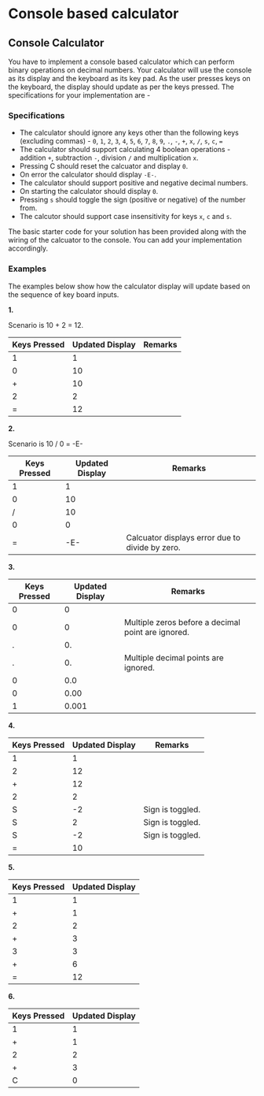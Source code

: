 # Console based calculator

## Console Calculator

You have to implement a console based calculator which can perform binary operations on decimal numbers. Your calculator will use the console as its 
display and the keyboard as its key pad. As the user presses keys on the keyboard, the display should update as per the keys pressed. The specifications
for your implementation are - 

### Specifications 
* The calculator should ignore any keys other than the following keys (excluding commas) - `0`, `1`, `2`, `3`, `4`, `5`, `6`, `7`, `8`, `9`, `.`, `-`, `+`, `x`, `/`, `s`, `c`, `=`
* The calculator should support calculating 4 boolean operations - addition `+`, subtraction `-`, division `/` and multiplication `x`.
* Pressing C should reset the calcuator and display `0`.
* On error the calculator should display `-E-`.
* The calculator should support positive and negative decimal numbers.
* On starting the calculator should display `0`.
* Pressing `s` should toggle the sign (positive or negative) of the number from.
* The calcutor should support case insensitivity for keys `x`, `c` and `s`.


The basic starter code for your solution has been provided along with the wiring of the calcuator to the console. You can add your implementation accordingly. 


### Examples

The examples below show how the calculator display will update based on the sequence of key board inputs.

**1.**

Scenario is 10 + 2 = 12. 

| Keys Pressed | Updated Display | Remarks |
| ------------ | --------------- | ------- |
| 1 | 1 | |
| 0 | 10 | |
| + | 10 | |
| 2 | 2 | |
| = | 12 | |


**2.**

Scenario is 10 / 0 = -E- 

| Keys Pressed | Updated Display | Remarks |
| ------------ | --------------- | ------- |
| 1 | 1 | |
| 0 | 10 | |
| / | 10 | |
| 0 | 0 | |
| = | -E- | Calcuator displays error due to divide by zero. |


**3.**

| Keys Pressed | Updated Display | Remarks |
| ------------ | --------------- | ------- |
| 0 | 0 | |
| 0 | 0 | Multiple zeros before a decimal point are ignored. |
| . | 0. | |
| . | 0. | Multiple decimal points are ignored. |
| 0 | 0.0 | | 
| 0 | 0.00 | |
| 1 | 0.001 | |


**4.**

| Keys Pressed | Updated Display | Remarks |
| ------------ | --------------- | ------- |
| 1 | 1 | |
| 2 | 12 | |
| + | 12 | |
| 2 | 2 | |
| S | -2 | Sign is toggled. |
| S | 2 | Sign is toggled. | 
| S | -2 | Sign is toggled.  |
| = | 10 | |

**5.**

| Keys Pressed | Updated Display |
| ------------ | --------------- |
| 1 | 1 |
| + | 1 |
| 2 | 2 |
| + | 3 |
| 3 | 3 |
| + | 6 |
| = | 12 |


**6.**

| Keys Pressed | Updated Display |
| ------------ | --------------- |
| 1 | 1 |
| + | 1 |
| 2 | 2 |
| + | 3 |
| C | 0 |

